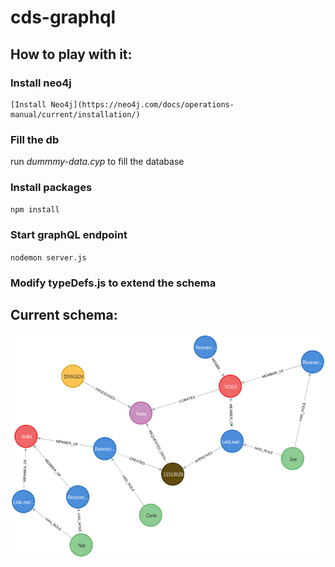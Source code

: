 # cds-graphql

## How to play with it:
### Install neo4j
    [Install Neo4j](https://neo4j.com/docs/operations-manual/current/installation/)
### Fill the db
  run *dummmy-data.cyp* to fill the database
### Install packages
  `npm install`
### Start graphQL endpoint
  `nodemon server.js`
### Modify typeDefs.js to extend the schema

## Current schema:
![image info](./dummy-data.png)

